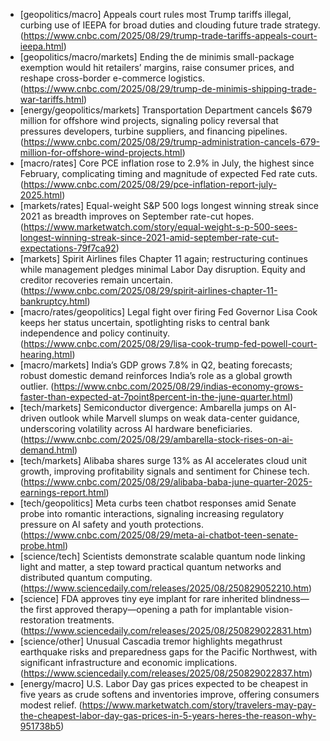 - [geopolitics/macro] Appeals court rules most Trump tariffs illegal, curbing use of IEEPA for broad duties and clouding future trade strategy. (https://www.cnbc.com/2025/08/29/trump-trade-tariffs-appeals-court-ieepa.html)
- [geopolitics/macro/markets] Ending the de minimis small-package exemption would hit retailers’ margins, raise consumer prices, and reshape cross-border e-commerce logistics. (https://www.cnbc.com/2025/08/29/trump-de-minimis-shipping-trade-war-tariffs.html)
- [energy/geopolitics/markets] Transportation Department cancels $679 million for offshore wind projects, signaling policy reversal that pressures developers, turbine suppliers, and financing pipelines. (https://www.cnbc.com/2025/08/29/trump-administration-cancels-679-million-for-offshore-wind-projects.html)
- [macro/rates] Core PCE inflation rose to 2.9% in July, the highest since February, complicating timing and magnitude of expected Fed rate cuts. (https://www.cnbc.com/2025/08/29/pce-inflation-report-july-2025.html)
- [markets/rates] Equal-weight S&P 500 logs longest winning streak since 2021 as breadth improves on September rate-cut hopes. (https://www.marketwatch.com/story/equal-weight-s-p-500-sees-longest-winning-streak-since-2021-amid-september-rate-cut-expectations-79f7ca92)
- [markets] Spirit Airlines files Chapter 11 again; restructuring continues while management pledges minimal Labor Day disruption. Equity and creditor recoveries remain uncertain. (https://www.cnbc.com/2025/08/29/spirit-airlines-chapter-11-bankruptcy.html)
- [macro/rates/geopolitics] Legal fight over firing Fed Governor Lisa Cook keeps her status uncertain, spotlighting risks to central bank independence and policy continuity. (https://www.cnbc.com/2025/08/29/lisa-cook-trump-fed-powell-court-hearing.html)
- [macro/markets] India’s GDP grows 7.8% in Q2, beating forecasts; robust domestic demand reinforces India’s role as a global growth outlier. (https://www.cnbc.com/2025/08/29/indias-economy-grows-faster-than-expected-at-7point8percent-in-the-june-quarter.html)
- [tech/markets] Semiconductor divergence: Ambarella jumps on AI-driven outlook while Marvell slumps on weak data-center guidance, underscoring volatility across AI hardware beneficiaries. (https://www.cnbc.com/2025/08/29/ambarella-stock-rises-on-ai-demand.html)
- [tech/markets] Alibaba shares surge 13% as AI accelerates cloud unit growth, improving profitability signals and sentiment for Chinese tech. (https://www.cnbc.com/2025/08/29/alibaba-baba-june-quarter-2025-earnings-report.html)
- [tech/geopolitics] Meta curbs teen chatbot responses amid Senate probe into romantic interactions, signaling increasing regulatory pressure on AI safety and youth protections. (https://www.cnbc.com/2025/08/29/meta-ai-chatbot-teen-senate-probe.html)
- [science/tech] Scientists demonstrate scalable quantum node linking light and matter, a step toward practical quantum networks and distributed quantum computing. (https://www.sciencedaily.com/releases/2025/08/250829052210.htm)
- [science] FDA approves tiny eye implant for rare inherited blindness—the first approved therapy—opening a path for implantable vision-restoration treatments. (https://www.sciencedaily.com/releases/2025/08/250829022831.htm)
- [science/other] Unusual Cascadia tremor highlights megathrust earthquake risks and preparedness gaps for the Pacific Northwest, with significant infrastructure and economic implications. (https://www.sciencedaily.com/releases/2025/08/250829022837.htm)
- [energy/macro] U.S. Labor Day gas prices expected to be cheapest in five years as crude softens and inventories improve, offering consumers modest relief. (https://www.marketwatch.com/story/travelers-may-pay-the-cheapest-labor-day-gas-prices-in-5-years-heres-the-reason-why-951738b5)